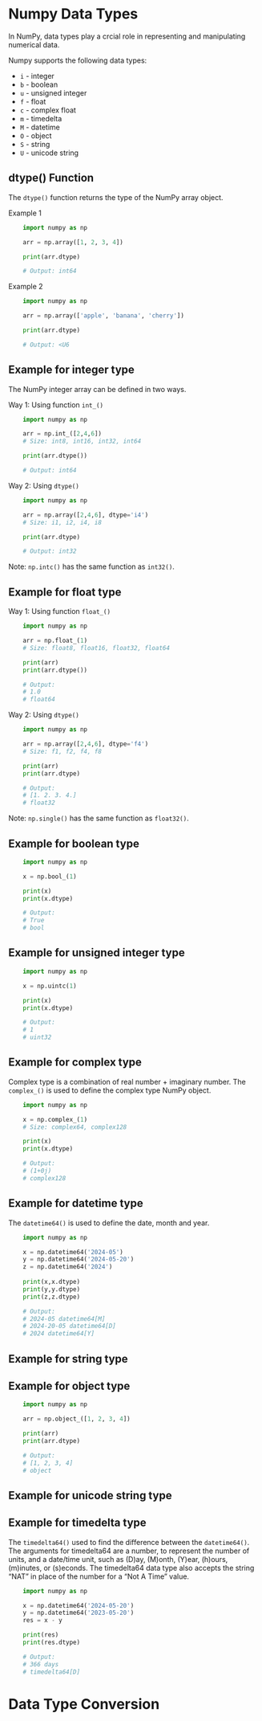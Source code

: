 # Numpy Data Types
In NumPy, data types play a crcial role in representing and manipulating numerical data.

Numpy supports the following data types:

- `i` - integer 
- `b` - boolean
- `u` - unsigned integer
- `f` - float
- `c` - complex float
- `m` - timedelta
- `M` - datetime
- `O` - object
- `S` - string
- `U` - unicode string

## dtype() Function
The `dtype()` function returns the type of the NumPy array object.

Example 1
``` python
    import numpy as np

    arr = np.array([1, 2, 3, 4])

    print(arr.dtype)

    # Output: int64
```

Example 2
``` python
    import numpy as np

    arr = np.array(['apple', 'banana', 'cherry'])

    print(arr.dtype)

    # Output: <U6
```
## Example for integer type
The NumPy integer array can be defined in two ways.

Way 1: Using function `int_()`
``` python
    import numpy as np

    arr = np.int_([2,4,6])
    # Size: int8, int16, int32, int64

    print(arr.dtype())

    # Output: int64
```

Way 2: Using `dtype()`
``` python
    import numpy as np

    arr = np.array([2,4,6], dtype='i4')
    # Size: i1, i2, i4, i8

    print(arr.dtype)

    # Output: int32
```

Note: `np.intc()` has the same function as `int32()`.
## Example for float type

Way 1: Using function `float_()`
``` python
    import numpy as np

    arr = np.float_(1)
    # Size: float8, float16, float32, float64

    print(arr)
    print(arr.dtype())

    # Output: 
    # 1.0
    # float64
```

Way 2: Using `dtype()`
``` python
    import numpy as np

    arr = np.array([2,4,6], dtype='f4')
    # Size: f1, f2, f4, f8

    print(arr)
    print(arr.dtype)

    # Output:
    # [1. 2. 3. 4.]
    # float32
```

Note: `np.single()` has the same function as `float32()`.

## Example for boolean type

``` python
    import numpy as np

    x = np.bool_(1)

    print(x)
    print(x.dtype)

    # Output: 
    # True
    # bool
```
## Example for unsigned integer type

``` python
    import numpy as np

    x = np.uintc(1)

    print(x)
    print(x.dtype)

    # Output: 
    # 1
    # uint32
```

## Example for complex type
Complex type is a combination of real number + imaginary number. The `complex_()` is used to define the complex type NumPy object.
``` python
    import numpy as np

    x = np.complex_(1)
    # Size: complex64, complex128

    print(x)
    print(x.dtype)

    # Output: 
    # (1+0j)
    # complex128
```

## Example for datetime type
The `datetime64()` is used to define the date, month and year.

``` python
    import numpy as np

    x = np.datetime64('2024-05')
    y = np.datetime64('2024-05-20')
    z = np.datetime64('2024')
    
    print(x,x.dtype)
    print(y,y.dtype)
    print(z,z.dtype)

    # Output: 
    # 2024-05 datetime64[M]
    # 2024-20-05 datetime64[D]
    # 2024 datetime64[Y]
```

## Example for string type

## Example for object type
``` python
    import numpy as np

    arr = np.object_([1, 2, 3, 4])

    print(arr)
    print(arr.dtype)

    # Output: 
    # [1, 2, 3, 4]
    # object
```
## Example for unicode string type

## Example for timedelta type
The `timedelta64()` used to find the difference between the `datetime64()`. The arguments for timedelta64 are a number, to represent the number of units, and a date/time unit, such as (D)ay, (M)onth, (Y)ear, (h)ours, (m)inutes, or (s)econds. The timedelta64 data type also accepts the string “NAT” in place of the number for a “Not A Time” value.

``` python
    import numpy as np

    x = np.datetime64('2024-05-20')
    y = np.datetime64('2023-05-20')
    res = x - y

    print(res)
    print(res.dtype)

    # Output: 
    # 366 days
    # timedelta64[D]
```
# Data Type Conversion

